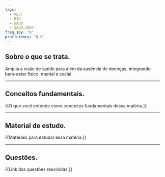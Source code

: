 ```yaml
---
tags:
  - VEST
  - BIO
  - SAUD
  - SAUD_CONC
freq_10y: "0"
proficiency: "0.0"
---
```

## Sobre o que se trata.

Amplia a visão de saúde para além da ausência de doenças, integrando bem-estar físico, mental e social.

--- 
## Conceitos fundamentais.

{{O que você entende como conceitos fundamentais dessa matéria.}}

---
## Material de estudo.

{{Materiais para estudar essa matéria.}}

--- 
## Questões.

{{Link das questões resolvidas.}}